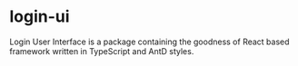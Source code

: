 # login-ui
Login User Interface is a package containing the goodness of React based framework written in TypeScript and AntD styles.
